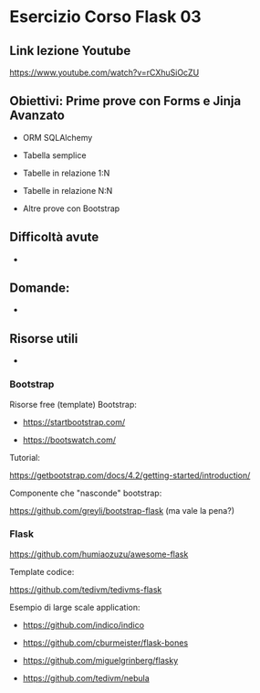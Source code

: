 # Esercizio Corso Flask 03

## Link lezione Youtube

https://www.youtube.com/watch?v=rCXhuSiOcZU

## Obiettivi: Prime prove con Forms e Jinja Avanzato

- ORM SQLAlchemy
- Tabella semplice
- Tabelle in relazione 1:N
- Tabelle in relazione N:N

- Altre prove con Bootstrap

## Difficoltà avute

- 

## Domande:

- 



## Risorse utili

- 

### Bootstrap

Risorse free (template) Bootstrap:

- https://startbootstrap.com/

- https://bootswatch.com/

Tutorial:

https://getbootstrap.com/docs/4.2/getting-started/introduction/

Componente che "nasconde" bootstrap:

https://github.com/greyli/bootstrap-flask (ma vale la pena?)

  



  

### Flask

  

https://github.com/humiaozuzu/awesome-flask

  

Template codice:

https://github.com/tedivm/tedivms-flask

  

Esempio di large scale application:

 - https://github.com/indico/indico
   
 - https://github.com/cburmeister/flask-bones
   
 - https://github.com/miguelgrinberg/flasky
   
 - https://github.com/tedivm/nebula